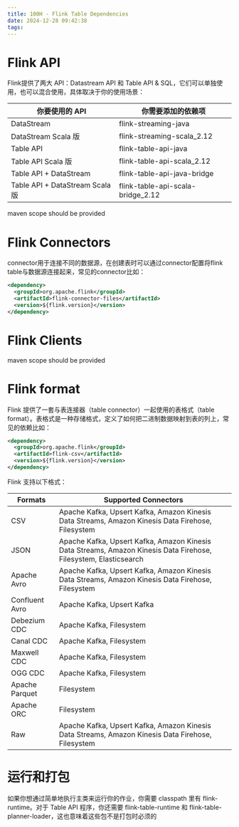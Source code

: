 ```yaml
---
title: 100H - Flink Table Dependencies
date: 2024-12-28 09:42:38
tags:
---
```


# Flink API
Flink提供了两大 API：Datastream API 和 Table API & SQL，它们可以单独使用，也可以混合使用，具体取决于你的使用场景：

| 你要使用的 API	| 你需要添加的依赖项|
|---|--|
|DataStream|	flink-streaming-java|
|DataStream Scala 版|	flink-streaming-scala_2.12|
|Table API	|flink-table-api-java|
|Table API Scala 版	|flink-table-api-scala_2.12|
|Table API + DataStream|	flink-table-api-java-bridge|
|Table API + DataStream Scala 版	|flink-table-api-scala-bridge_2.12|

maven scope should be provided

# Flink Connectors

 connector用于连接不同的数据源，在创建表时可以通过connector配置将flink table与数据源连接起来，常见的connector比如：
```xml
<dependency>
  <groupId>org.apache.flink</groupId>
  <artifactId>flink-connector-files</artifactId>
  <version>${flink.version}</version>
</dependency>
```

# Flink Clients

maven scope should be provided

# Flink format

Flink 提供了一套与表连接器（table connector）一起使用的表格式（table format）。表格式是一种存储格式，定义了如何把二进制数据映射到表的列上，常见的依赖比如：
```xml
<dependency>
  <groupId>org.apache.flink</groupId>
  <artifactId>flink-csv</artifactId>
  <version>${flink.version}</version>
</dependency>
```

Flink 支持以下格式：

|Formats	|Supported Connectors|
|-- | --|
|CSV	|Apache Kafka, Upsert Kafka, Amazon Kinesis Data Streams, Amazon Kinesis Data Firehose, Filesystem|
|JSON	|Apache Kafka, Upsert Kafka, Amazon Kinesis Data Streams, Amazon Kinesis Data Firehose, Filesystem, Elasticsearch|
|Apache Avro|	Apache Kafka, Upsert Kafka, Amazon Kinesis Data Streams, Amazon Kinesis Data Firehose, Filesystem|
|Confluent Avro|	Apache Kafka, Upsert Kafka|
|Debezium CDC	|Apache Kafka, Filesystem|
|Canal CDC|	Apache Kafka, Filesystem|
|Maxwell CDC|	Apache Kafka, Filesystem|
|OGG CDC	|Apache Kafka, Filesystem|
|Apache Parquet|	Filesystem|
|Apache ORC|	Filesystem|
|Raw|	Apache Kafka, Upsert Kafka, Amazon Kinesis Data Streams, Amazon Kinesis Data Firehose, Filesystem|

# 运行和打包
如果你想通过简单地执行主类来运行你的作业，你需要 classpath 里有 flink-runtime。对于 Table API 程序，你还需要 flink-table-runtime 和 flink-table-planner-loader，这也意味着这些包不是打包时必须的
